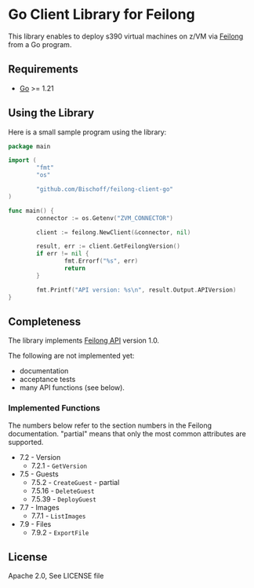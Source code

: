 # Go Client Library for Feilong

This library enables to deploy s390 virtual machines on z/VM via [Feilong](https://openmainframeproject.org/projects/feilong/) from a Go program.


## Requirements

- [Go](https://golang.org/doc/install) >= 1.21


## Using the Library

Here is a small sample program using the library:

```go
package main

import (
        "fmt"
        "os"

        "github.com/Bischoff/feilong-client-go"
)

func main() {
        connector := os.Getenv("ZVM_CONNECTOR")

        client := feilong.NewClient(&connector, nil)

        result, err := client.GetFeilongVersion()
        if err != nil {
                fmt.Errorf("%s", err)
                return
        }

        fmt.Printf("API version: %s\n", result.Output.APIVersion)
}
```


## Completeness

The library implements [Feilong API](https://cloudlib4zvm.readthedocs.io/en/latest/restapi.html#) version 1.0.

The following are not implemented yet:

 * documentation
 * acceptance tests
 * many API functions (see below).


### Implemented Functions

The numbers below refer to the section numbers in the Feilong documentation. "partial" means that only the most common attributes are supported.

 * 7.2 - Version
   * 7.2.1 - `GetVersion`
 * 7.5 - Guests
   * 7.5.2 - `CreateGuest` - partial
   * 7.5.16 - `DeleteGuest`
   * 7.5.39 - `DeployGuest`
 * 7.7 - Images
   * 7.7.1 - `ListImages`
 * 7.9 - Files
   * 7.9.2 - `ExportFile`


## License

Apache 2.0, See LICENSE file
